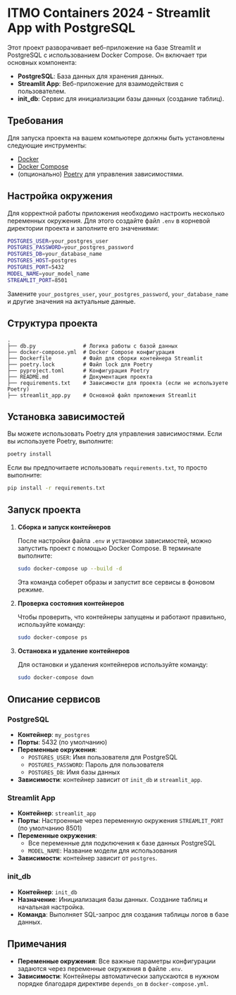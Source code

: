 # ITMO Containers 2024 - Streamlit App with PostgreSQL

Этот проект разворачивает веб-приложение на базе Streamlit и PostgreSQL с использованием Docker Compose. Он включает три основных компонента:
- **PostgreSQL**: База данных для хранения данных.
- **Streamlit App**: Веб-приложение для взаимодействия с пользователем.
- **init_db**: Сервис для инициализации базы данных (создание таблиц).

## Требования

Для запуска проекта на вашем компьютере должны быть установлены следующие инструменты:
- [Docker](https://www.docker.com/get-started)
- [Docker Compose](https://docs.docker.com/compose/install/)
- (опционально) [Poetry](https://python-poetry.org/) для управления зависимостями.

## Настройка окружения

Для корректной работы приложения необходимо настроить несколько переменных окружения. Для этого создайте файл `.env` в корневой директории проекта и заполните его значениями:

```bash
POSTGRES_USER=your_postgres_user
POSTGRES_PASSWORD=your_postgres_password
POSTGRES_DB=your_database_name
POSTGRES_HOST=postgres
POSTGRES_PORT=5432
MODEL_NAME=your_model_name
STREAMLIT_PORT=8501
```

Замените `your_postgres_user`, `your_postgres_password`, `your_database_name` и другие значения на актуальные данные.

## Структура проекта

```
.
├── db.py               # Логика работы с базой данных
├── docker-compose.yml  # Docker Compose конфигурация
├── Dockerfile          # Файл для сборки контейнера Streamlit
├── poetry.lock         # Файл lock для Poetry
├── pyproject.toml      # Конфигурация Poetry
├── README.md           # Документация проекта
├── requirements.txt    # Зависимости для проекта (если не используете Poetry)
├── streamlit_app.py    # Основной файл приложения Streamlit
```

## Установка зависимостей

Вы можете использовать Poetry для управления зависимостями. Если вы используете Poetry, выполните:

```bash
poetry install
```

Если вы предпочитаете использовать `requirements.txt`, то просто выполните:

```bash
pip install -r requirements.txt
```

## Запуск проекта

1. **Сборка и запуск контейнеров**

   После настройки файла `.env` и установки зависимостей, можно запустить проект с помощью Docker Compose. В терминале выполните:

   ```bash
   sudo docker-compose up --build -d
   ```

   Эта команда соберет образы и запустит все сервисы в фоновом режиме.

2. **Проверка состояния контейнеров**

   Чтобы проверить, что контейнеры запущены и работают правильно, используйте команду:

   ```bash
   sudo docker-compose ps
   ```

3. **Остановка и удаление контейнеров**

   Для остановки и удаления контейнеров используйте команду:

   ```bash
   sudo docker-compose down
   ```

## Описание сервисов

### PostgreSQL

- **Контейнер**: `my_postgres`
- **Порты**: 5432 (по умолчанию)
- **Переменные окружения**:
  - `POSTGRES_USER`: Имя пользователя для PostgreSQL
  - `POSTGRES_PASSWORD`: Пароль для пользователя
  - `POSTGRES_DB`: Имя базы данных
- **Зависимости**: контейнер зависит от `init_db` и `streamlit_app`.

### Streamlit App

- **Контейнер**: `streamlit_app`
- **Порты**: Настроенные через переменную окружения `STREAMLIT_PORT` (по умолчанию 8501)
- **Переменные окружения**:
  - Все переменные для подключения к базе данных PostgreSQL
  - `MODEL_NAME`: Название модели для использования
- **Зависимости**: контейнер зависит от `postgres`.

### init_db

- **Контейнер**: `init_db`
- **Назначение**: Инициализация базы данных. Создание таблиц и начальная настройка.
- **Команда**: Выполняет SQL-запрос для создания таблицы логов в базе данных.

## Примечания

- **Переменные окружения**: Все важные параметры конфигурации задаются через переменные окружения в файле `.env`.
- **Зависимости**: Контейнеры автоматически запускаются в нужном порядке благодаря директиве `depends_on` в `docker-compose.yml`.
